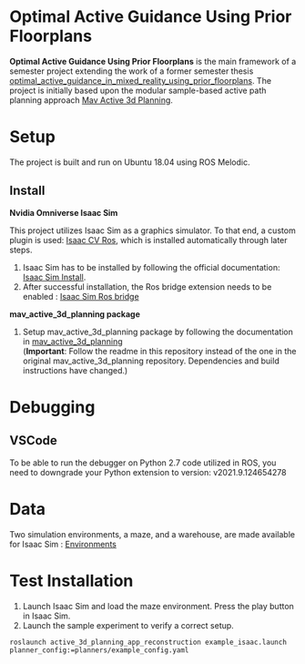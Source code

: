 # Optimal Active Guidance Using Prior Floorplans
**Optimal Active Guidance Using Prior Floorplans** is the main framework of a semester project extending the work of a former semester thesis [optimal_active_guidance_in_mixed_reality_using_prior_floorplans](https://github.com/michbaum/optimal_active_guidance_in_mixed_reality_using_prior_floorplans). The project is initially based upon the modular sample-based active path planning approach [Mav Active 3d Planning](https://github.com/ethz-asl/mav_active_3d_planning/).
  
# Setup

The project is built and run on Ubuntu 18.04 using ROS Melodic.

## Install

**Nvidia Omniverse Isaac Sim**

This project utilizes Isaac Sim as a graphics simulator. To that end, a custom plugin is used: [Isaac CV Ros](https://github.com/michbaum/isaac_cv_ros/), which is installed automatically through later steps.

1. Isaac Sim has to be installed by following the official documentation: [Isaac Sim Install](https://docs.omniverse.nvidia.com/isaacsim/latest/installation/install_workstation.html#isaac-sim-setup-native-workstation-launcher).
2. After successful installation, the Ros bridge extension needs to be enabled : [Isaac Sim Ros bridge](https://docs.omniverse.nvidia.com/isaacsim/latest/installation/install_ros.html#enabling-the-ros-bridge-extension)

**mav_active_3d_planning package**

1. Setup mav_active_3d_planning package by following the documentation in [mav_active_3d_planning](mav_active_3d_planning/)  
(**Important**: Follow the readme in this repository instead of the one in the original mav_active_3d_planning repository. Dependencies and build instructions have changed.)

# Debugging

## VSCode

To be able to run the debugger on Python 2.7 code utilized in ROS, you need to downgrade your Python extension to version: v2021.9.124654278

# Data 

Two simulation environments, a maze, and a warehouse, are made available for Isaac Sim : [Environments](https://polybox.ethz.ch/index.php/s/SPR7wtBlBgyCn26)

# Test Installation

1. Launch Isaac Sim and load the maze environment. Press the play button in Isaac Sim.
2. Launch the sample experiment to verify a correct setup.

```
roslaunch active_3d_planning_app_reconstruction example_isaac.launch planner_config:=planners/example_config.yaml
```


<!-- # Test Installation

## Unreal

1. Open the project (e.g., Maze) in Unreal 4.25 as explained above

1. Launch an active_3d_planning experiment for the project (e.g., Maze). You can currently choose between 3 different planners: example_config (simple frontier based), exploration_planner (RRT* based) and reconstruction_planner (from the original mav_active_3d_planning repository and paper).

Run this command to check for a correct setup:

```
roslaunch active_3d_planning_app_reconstruction example.launch planner_config:=planners/example_config.yaml
```

Run this command to collect data of a run with a certain planner (here exploration_planner):

```
roslaunch active_3d_planning_app_reconstruction run_experiment.launch planner_config:=planners/exploration_planner.yaml data_directory:=/path/to/data/directory
```

2. You can see Unreal Game Play changing views, and rviz shows planned trajectory and moving agents. If the ros node crash, try rebuilding "unreal_cv_ros" package

3. Note that - to be able to use the footage for later map building with a VIO system - the simulation time has been slowed down tenfold. To change this time factor, open
the gazebo_empty.world XML file under catkin_ws/src/unreal_cv_ros/unreal_cv_ros/content/ and change the real_time_update_rate on line 33 (! not the max_step_size !) alongside
the real_time_factor (needs to be max_step_size * real_time_update_rate). With a real-time factor of 1.0, you can expect around 1.5hz of gray image data.

## Isaac Sim

TBD -->


